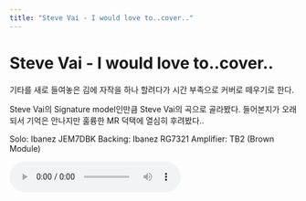 ```yaml
---
title: "Steve Vai - I would love to..cover.."
---
```

# Steve Vai - I would love to..cover..

기타를 새로 들여놓은 김에 자작을 하나 할려다가 시간 부족으로 커버로 떼우기로 한다.

Steve Vai의 Signature model인만큼 Steve Vai의 곡으로 골라봤다. 들어본지가 오래되서 기억은 안나지만 훌륭한 MR 덕택에 열심히 후려봤다..

Solo: Ibanez JEM7DBK
Backing: Ibanez RG7321
Amplifier: TB2 (Brown Module)


![audio](/assets/images/90ddc4b656506fad730a35d963411816.mp3)



